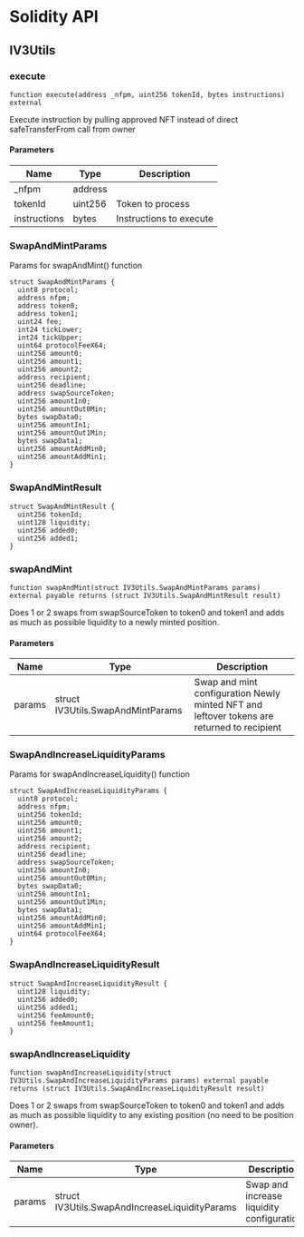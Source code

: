 # Solidity API

## IV3Utils

### execute

```solidity
function execute(address _nfpm, uint256 tokenId, bytes instructions) external
```

Execute instruction by pulling approved NFT instead of direct safeTransferFrom call from owner

#### Parameters

| Name | Type | Description |
| ---- | ---- | ----------- |
| _nfpm | address |  |
| tokenId | uint256 | Token to process |
| instructions | bytes | Instructions to execute |

### SwapAndMintParams

Params for swapAndMint() function

```solidity
struct SwapAndMintParams {
  uint8 protocol;
  address nfpm;
  address token0;
  address token1;
  uint24 fee;
  int24 tickLower;
  int24 tickUpper;
  uint64 protocolFeeX64;
  uint256 amount0;
  uint256 amount1;
  uint256 amount2;
  address recipient;
  uint256 deadline;
  address swapSourceToken;
  uint256 amountIn0;
  uint256 amountOut0Min;
  bytes swapData0;
  uint256 amountIn1;
  uint256 amountOut1Min;
  bytes swapData1;
  uint256 amountAddMin0;
  uint256 amountAddMin1;
}
```

### SwapAndMintResult

```solidity
struct SwapAndMintResult {
  uint256 tokenId;
  uint128 liquidity;
  uint256 added0;
  uint256 added1;
}
```

### swapAndMint

```solidity
function swapAndMint(struct IV3Utils.SwapAndMintParams params) external payable returns (struct IV3Utils.SwapAndMintResult result)
```

Does 1 or 2 swaps from swapSourceToken to token0 and token1 and adds as much as possible liquidity to a
newly minted position.

#### Parameters

| Name | Type | Description |
| ---- | ---- | ----------- |
| params | struct IV3Utils.SwapAndMintParams | Swap and mint configuration Newly minted NFT and leftover tokens are returned to recipient |

### SwapAndIncreaseLiquidityParams

Params for swapAndIncreaseLiquidity() function

```solidity
struct SwapAndIncreaseLiquidityParams {
  uint8 protocol;
  address nfpm;
  uint256 tokenId;
  uint256 amount0;
  uint256 amount1;
  uint256 amount2;
  address recipient;
  uint256 deadline;
  address swapSourceToken;
  uint256 amountIn0;
  uint256 amountOut0Min;
  bytes swapData0;
  uint256 amountIn1;
  uint256 amountOut1Min;
  bytes swapData1;
  uint256 amountAddMin0;
  uint256 amountAddMin1;
  uint64 protocolFeeX64;
}
```

### SwapAndIncreaseLiquidityResult

```solidity
struct SwapAndIncreaseLiquidityResult {
  uint128 liquidity;
  uint256 added0;
  uint256 added1;
  uint256 feeAmount0;
  uint256 feeAmount1;
}
```

### swapAndIncreaseLiquidity

```solidity
function swapAndIncreaseLiquidity(struct IV3Utils.SwapAndIncreaseLiquidityParams params) external payable returns (struct IV3Utils.SwapAndIncreaseLiquidityResult result)
```

Does 1 or 2 swaps from swapSourceToken to token0 and token1 and adds as much as possible liquidity to any
existing position (no need to be position owner).

#### Parameters

| Name | Type | Description |
| ---- | ---- | ----------- |
| params | struct IV3Utils.SwapAndIncreaseLiquidityParams | Swap and increase liquidity configuration |

